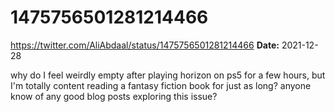 # 1475756501281214466
https://twitter.com/AliAbdaal/status/1475756501281214466
**Date:** 2021-12-28

why do I feel weirdly empty after playing horizon on ps5 for a few hours, but I'm totally content reading a fantasy fiction book for just as long? anyone know of any good blog posts exploring this issue?
